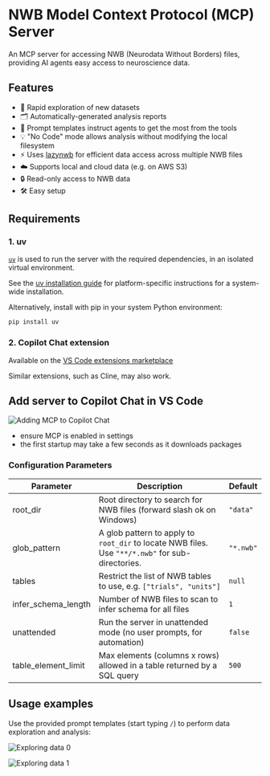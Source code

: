# NWB Model Context Protocol (MCP) Server

An MCP server for accessing NWB (Neurodata Without Borders) files, providing AI agents easy access to neuroscience data.

## Features
- 🚀 Rapid exploration of new datasets
- 🗂️ Automatically-generated analysis reports
- 🧠 Prompt templates instruct agents to get the most from the tools
- 💡 "No Code" mode allows analysis without modifying the local filesystem
- ⚡️ Uses [lazynwb](https://github.com/NeurodataWithoutBorders/lazynwb) for efficient data access across multiple NWB files
- ☁️ Supports local and cloud data (e.g. on AWS S3)
- 🔒 Read-only access to NWB data
- 🛠️ Easy setup

## Requirements

### 1. uv
[`uv`](https://github.com/astral-sh/uv#readme) is used to run the server with the required dependencies, in an isolated virtual environment.

See the [uv installation guide](https://docs.astral.sh/uv/getting-started/installation/) for platform-specific instructions for a system-wide installation.

Alternatively, install with pip in your system Python environment:

```sh
pip install uv
```
### 2. Copilot Chat extension 
Available on the [VS Code extensions marketplace](https://marketplace.visualstudio.com/items?itemName=GitHub.copilot-chat)

Similar extensions, such as Cline, may also work.

## Add server to Copilot Chat in VS Code

![Adding MCP to Copilot Chat](docs/resources/vscode_mcp_json.gif)

- ensure MCP is enabled in settings
- the first startup may take a few seconds as it downloads packages

### Configuration Parameters

| Parameter            | Description                                                                                      | Default        |
|----------------------|--------------------------------------------------------------------------------------------------|----------------|
| root_dir             | Root directory to search for NWB files (forward slash ok on Windows)                             | `"data"`        |
| glob_pattern         | A glob pattern to apply to `root_dir` to locate NWB files. Use `"**/*.nwb"` for sub-directories. | `"*.nwb"`    |
| tables               | Restrict the list of NWB tables to use, e.g. `["trials", "units"]`                            | `null`     |
| infer_schema_length  | Number of NWB files to scan to infer schema for all files                                        | `1`             |
| unattended           | Run the server in unattended mode (no user prompts, for automation)                              | `false`          |
| table_element_limit  | Max elements (columns x rows) allowed in a table returned by a SQL query                         | `500`            |

## Usage examples

Use the provided prompt templates (start typing `/`) to perform data exploration and analysis:

![Exploring data 0](docs/resources/data_exploration_0.gif)

![Exploring data 1](docs/resources/data_exploration_1.gif)
